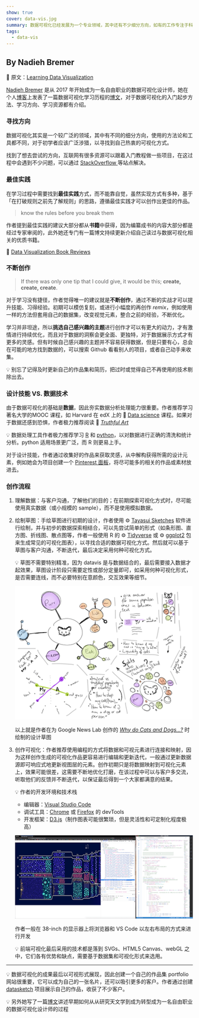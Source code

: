 ```yaml
---
show: true
cover: data-vis.jpg
summary: 数据可视化已经发展为一个专业领域，其中还有不少细分方向，如有的工作专注于科学数据可视化，另一些则热衷于生产艺术，不同的领域有不同的学习路径和经验，该博文摘录数据可视化从业者或学习者的经验，以供学习借鉴。
tags:
  - data-vis
---
```



<!-- more -->

## By Nadieh Bremer

:link: 原文：​[Learning Data Visualization](https://www.visualcinnamon.com/resources/learning-data-visualization/)

[Nadieh Bremer](https://twitter.com/NadiehBremer) 是从 2017 年开始成为一名自由职业的数据可视化设计师，她在个人[博客](https://www.visualcinnamon.com/)上发表了一篇数据可视化学习历程的[博文](https://www.visualcinnamon.com/resources/learning-data-visualization/)，对于数据可视化的入门起步方法、学习方向、学习资源都有介绍。

### 寻找方向

数据可视化其实是一个较广泛的领域，其中有不同的细分方向，使用的方法论和工具都不同，对于初学者应该广泛涉猎，以寻找到自己热衷的可视化方式。

找到了想去尝试的方向，互联网有很多资源可以跟着入门教程做一些项目，在这过程中会遇到不少问题，可以通过 [StackOverflow ](https://stackoverflow.com/) 等站点解决。

### 最佳实践

在学习过程中需要找到**最佳实践**方式，而不能靠自觉，虽然实现方式有多种，基于「在打破规则之前先了解规则」的思路，遵循最佳实践才可以创作出更佳的作品。

> know the rules before you break them

作者提到最佳实践的建议大部分都从**书籍**中获得，因为编纂成书的内容大部分都是经过专家审阅的，此外她还专门有一篇博文持续更新介绍自己读过与数据可视化相关的优质书籍。

:link: [Data Visualization Book Reviews](https://www.visualcinnamon.com/resources/learning-data-visualization/books/)

### 不断创作

> If there was only one tip that I could give, it would be this; **create, create, create**.

对于学习没有捷径，作者觉得唯一的建议就是**不断创作**，通过不断的实战才可以提升技能、习得经验。初期可以模仿复刻，或进行小幅度的再创作  *remix*，例如使用一样的方法但套用自己的数据集，改变视觉元素，整合之前的经验，不断优化。

学习并非坦途，所以**挑选自己感兴趣的主题**进行创作才可以有更大的动力，才有激情进行持续优化，而且对于数据的洞察会更全面、更独特，对于数据展示方式才有更多的灵感。但有时候自己感兴趣的主题并不容易获得数据，但是只要有心，总会在可能的地方找到数据的，可以搜索 Github 看看别人的项目，或者自己动手来收集。

:bulb: 别忘了记得及时更新自己的作品集和简历，把过时或觉得自己不再使用的技术剔除出去。

### 设计技能 VS. 数据技术

由于数据可视化的基础是**数据**，因此夯实数据分析处理能力很重要。作者推荐学习著名大学的MOOC 课程，如 Harvard 在 edX 上的 :link: [Data science](https://www.edx.org/course/subject/data-science) 课程。如果对于数据还感到恐惧，作者极力推荐阅读 :link: *[Truthful Art](https://www.amazon.com/gp/product/0321934075/ref=as_li_qf_asin_il_tl?ie=UTF8&tag=visuacinna-20&creative=9325&linkCode=as2&creativeASIN=0321934075&linkId=3c91978e69d6ab9794431c1d6a9015bd)*

:bulb: 数据处理工具作者极力推荐学习 [R](https://www.r-project.org/) 和 [python](https://www.python.org/)，以对数据进行正确的清洗和统计分析。python 适用场景更广泛，而 R 则更易上手。

对于设计技能，作者通过收集好的作品来获取灵感，从中解构获得所需的设计元素，例如她会为项目创建一个 [Pinterest 面板](https://www.pinterest.com/nadiehbremer/)，将尽可能多的相关的作品或素材放进去。

### 创作流程

1. 理解数据：与客户沟通，了解他们的目的；在前期探索可视化方式时，尽可能使用真实数据（或小规模的 sample），而不是使用模拟数据。

2. 绘制草图：手绘草图进行初期的设计，作者使用 :gear: [Tayasui Sketches](https://tayasui.com/sketches/) 软件进行绘制，并与初步的数据探索相结合，可以先尝试简单的形式（如条形图、直方图、折线图、散点图等，作者一般使用 R 的 :gear: [Tidyverse](https://www.tidyverse.org/) 或 :gear: [ggplot2](https://ggplot2.tidyverse.org/) 包来生成常见的可视化图表），以寻找合适的数据可视化方式。然后就可以基于草图与客户沟通，不断迭代，最后决定采用何种可视化方式。

   :bulb: 草图不需要特别精准，因为 datavis 是与数据结合的，最后需要接入数据才起效果，草图设计阶段只需要定性或部分定量即可，如采用何种可视化形式，是否需要连线，而不必要特别在意颜色，交互效果等细节。

   ![sketch](./images/cats_and_dogs_sketch.png)

   以上就是作者在为 Google News Lab 创作的 *[Why do Cats and Dogs...?](https://whydocatsanddogs.com/)* 时绘制的设计草图

3. 创作可视化：作者推荐使用编程的方式将数据和可视元素进行连接和映射，因为这样创作生成的可视化作品更容易进行编辑和更新迭代，一般通过更新数据源即可响应式地更新视图层的元素。创作初期只是将数据映射到可视化元素上，效果可能很差，这需要不断地优化打磨，在该过程中可以与客户多交流，听取他们的反馈并不断迭代，以保证最后得到一个大家都满意的结果。

   :bulb: 作者的开发环境和技术栈

   * 编辑器：[Visual Studio Code](https://code.visualstudio.com/)
   * 调试工具：[Chrome](https://developers.google.com/web/tools/chrome-devtools) 或 [Firefox](https://developer.mozilla.org/en-US/docs/Tools) 的 devTools
   * 开发框架：[D3.js](https://d3js.org/)（制作图表可能很繁琐，但是灵活性和可定制化程度极高）

   ![tool_setup](./images/tool_setup.png)

   作者一般在 38-inch 的显示器上将浏览器和 VS Code 以左右布局的方式来进行开发

   :bulb: 前端可视化最后采用的技术都是落到 SVGs、HTML5 Canvas、webGL 之中，它们各有优势和缺点，需要基于数据集和可视化形式来选用。

---

:bulb: 数据可视化的成果最后以可视形式展现，因此创建一个自己的作品集 portfolio 网站很重要，它可以成为自己的一张名片，还可以吸引更多的客户。作者通过创建 [datasketch](https://www.datasketch.es/) 项目展示自己的作品，收获了不少客户。

:bulb: 另外她写了一篇[博文](https://www.visualcinnamon.com/2017/03/my-journey-into-dataviz/)讲述早期如何从从研究天文学到成为转型成为一名自由职业的数据可视化设计师的过程



